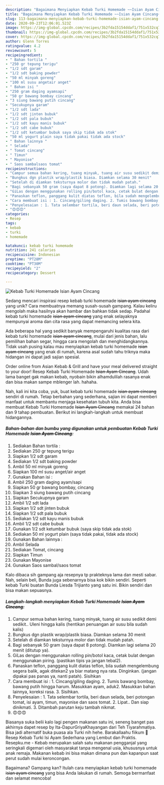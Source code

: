 ```yaml
---
description: "Bagaimana Menyiapkan Kebab Turki Homemade ~~Isian Ayam Cincang~~, Lezat Sekali"
title: "Bagaimana Menyiapkan Kebab Turki Homemade ~~Isian Ayam Cincang~~, Lezat Sekali"
slug: 113-bagaimana-menyiapkan-kebab-turki-homemade-isian-ayam-cincang-lezat-sekali
date: 2020-09-23T12:06:01.523Z
image: https://img-global.cpcdn.com/recipes/3b2fda15154ddaf1/751x532cq70/kebab-turki-homemade-isian-ayam-cincang-foto-resep-utama.jpg
thumbnail: https://img-global.cpcdn.com/recipes/3b2fda15154ddaf1/751x532cq70/kebab-turki-homemade-isian-ayam-cincang-foto-resep-utama.jpg
cover: https://img-global.cpcdn.com/recipes/3b2fda15154ddaf1/751x532cq70/kebab-turki-homemade-isian-ayam-cincang-foto-resep-utama.jpg
author: Glenn Torres
ratingvalue: 4.2
reviewcount: 5
recipeingredient:
- " Bahan tortila "
- "250 gr tepung terigu"
- "1/2 sdt garam"
- "1/2 sdt baking powder"
- "50 ml minyak goreng"
- "100 ml susu angetair anget"
- " Bahan isi "
- "250 gram daging ayamsapi"
- "50 gr bawang bombay cincang"
- "3 siung bawang putih cincang"
- "Secukupnya garam"
- "1/2 sdt lada"
- "1/2 sdt jinten bubuk"
- "1/2 sdt pala bubuk"
- "1/2 sdt kayu manis bubuk"
- "1/2 sdt cabe bubuk"
- "1/2 sdt ketumbar bubuk saya skip tidak ada stok"
- "50 ml yogurt plain saya tidak pakai tidak ada stock"
- " Bahan lainnya "
- " Selada"
- " Tomat cincang"
- " Timun"
- " Mayonise"
- " Saos sambalsaos tomat"
recipeinstructions:
- "Campur semua bahan kering, tuang minyak, tuang air susu sedikit demi sedikit.. Uleni hingga kalis (hentikan penuangan air susu bila sudah kalis)"
- "Bungkus dgn plastik wrap/plastik biasa. Diamkan selama 30 menit"
- "Setelah di diamkan teksturnya molor dan tidak mudah patah."
- "Bagi sebanyak 50 gram (saya dapat 8 potong). Diamkan lagi selama 20 menit (ditutup ya)."
- "GiLas dengan menggunakan rolling pin/botol kaca, cetak bulat dengan menggunakan piring. (pastikan tipis ya jangan tebal2)."
- "Panaskan teflon, panggang kulit diatas teflon, bila sudah mengelembung segera balik, agak ditekan2 ya biar matang nya rata. Dinginkan. (jangan dipakai pas panas ya, nanti patah). Sisihkan"
- "Cara membuat isi : 1. Cincang/giling daging. 2. Tumis bawang bombay, bawang putih hingga harum. Masukkan ayam, aduk2. Masukkan bahan lainnya, koreksi rasa. 3. Sisihkan."
- "Penyelesaian : 1. Tata selembar tortila, beri daun selada, beri potongan tomat, isi ayam, timun, mayonise dan saos tomat. 2. Lipat.. Dan siap dinikmati. 3. Ditambah parutan keju tambah nikmat."
- "😍😍😍"
categories:
- Resep
tags:
- kebab
- turki
- homemade

katakunci: kebab turki homemade 
nutrition: 241 calories
recipecuisine: Indonesian
preptime: "PT28M"
cooktime: "PT30M"
recipeyield: "2"
recipecategory: Dessert

---
```



![Kebab Turki Homemade ~~Isian Ayam Cincang~~](https://img-global.cpcdn.com/recipes/3b2fda15154ddaf1/751x532cq70/kebab-turki-homemade-isian-ayam-cincang-foto-resep-utama.jpg)

Sedang mencari inspirasi resep kebab turki homemade ~~isian ayam cincang~~ yang unik? Cara membuatnya memang susah-susah gampang. Kalau keliru mengolah maka hasilnya akan hambar dan bahkan tidak sedap. Padahal kebab turki homemade ~~isian ayam cincang~~ yang enak selayaknya mempunyai aroma dan cita rasa yang dapat memancing selera kita.

Ada beberapa hal yang sedikit banyak mempengaruhi kualitas rasa dari kebab turki homemade ~~isian ayam cincang~~, mulai dari jenis bahan, lalu pemilihan bahan segar, hingga cara mengolah dan menghidangkannya. Tidak usah pusing kalau mau menyiapkan kebab turki homemade ~~isian ayam cincang~~ yang enak di rumah, karena asal sudah tahu triknya maka hidangan ini dapat jadi sajian spesial.

Order online from Asian Kebab &amp; Grill and have your meal delivered straight to your door! Resep Kebab Turki Homemade ~~Isian Ayam Cincang~~. Udah lama banget gak makan kebab, nyobain bikin alhamdulilah rasanya enak dan bisa makan sampe mblenger lah. hahaha.


Nah, kali ini kita coba, yuk, buat kebab turki homemade ~~isian ayam cincang~~ sendiri di rumah. Tetap berbahan yang sederhana, sajian ini dapat memberi manfaat untuk membantu menjaga kesehatan tubuh kita. Anda bisa membuat Kebab Turki Homemade ~~Isian Ayam Cincang~~ memakai 24 bahan dan 9 tahap pembuatan. Berikut ini langkah-langkah untuk membuat hidangannya.

<!--inarticleads1-->

##### Bahan-bahan dan bumbu yang digunakan untuk pembuatan Kebab Turki Homemade ~~Isian Ayam Cincang~~:

1. Sediakan  Bahan tortila :
1. Sediakan 250 gr tepung terigu
1. Siapkan 1/2 sdt garam
1. Sediakan 1/2 sdt baking powder
1. Ambil 50 ml minyak goreng
1. Siapkan 100 ml susu anget/air anget
1. Gunakan  Bahan isi :
1. Ambil 250 gram daging ayam/sapi
1. Siapkan 50 gr bawang bombay, cincang
1. Siapkan 3 siung bawang putih cincang
1. Siapkan Secukupnya garam
1. Ambil 1/2 sdt lada
1. Siapkan 1/2 sdt jinten bubuk
1. Siapkan 1/2 sdt pala bubuk
1. Sediakan 1/2 sdt kayu manis bubuk
1. Ambil 1/2 sdt cabe bubuk
1. Gunakan 1/2 sdt ketumbar bubuk (saya skip tidak ada stok)
1. Sediakan 50 ml yogurt plain (saya tidak pakai, tidak ada stock)
1. Gunakan  Bahan lainnya :
1. Ambil  Selada
1. Sediakan  Tomat, cincang
1. Siapkan  Timun
1. Gunakan  Mayonise
1. Gunakan  Saos sambal/saos tomat


Kalo dibaca sih gampang aja resepnya tp prakteknya lama dan mesti sabar. Nah, selain beli, Bunda juga sebenarnya bisa kok bikin sendiri. Seperti kebab Turki buatan Bunda Liesda Trijianto yang satu ini. Bikin sendiri dan bisa makan sepuasnya. 

<!--inarticleads2-->

##### Langkah-langkah menyiapkan Kebab Turki Homemade ~~Isian Ayam Cincang~~:

1. Campur semua bahan kering, tuang minyak, tuang air susu sedikit demi sedikit.. Uleni hingga kalis (hentikan penuangan air susu bila sudah kalis)
1. Bungkus dgn plastik wrap/plastik biasa. Diamkan selama 30 menit
1. Setelah di diamkan teksturnya molor dan tidak mudah patah.
1. Bagi sebanyak 50 gram (saya dapat 8 potong). Diamkan lagi selama 20 menit (ditutup ya).
1. GiLas dengan menggunakan rolling pin/botol kaca, cetak bulat dengan menggunakan piring. (pastikan tipis ya jangan tebal2).
1. Panaskan teflon, panggang kulit diatas teflon, bila sudah mengelembung segera balik, agak ditekan2 ya biar matang nya rata. Dinginkan. (jangan dipakai pas panas ya, nanti patah). Sisihkan
1. Cara membuat isi : 1. Cincang/giling daging. 2. Tumis bawang bombay, bawang putih hingga harum. Masukkan ayam, aduk2. Masukkan bahan lainnya, koreksi rasa. 3. Sisihkan.
1. Penyelesaian : 1. Tata selembar tortila, beri daun selada, beri potongan tomat, isi ayam, timun, mayonise dan saos tomat. 2. Lipat.. Dan siap dinikmati. 3. Ditambah parutan keju tambah nikmat.
1. 😍😍😍


Biasanya suka belii kalo lagi pengen makanan satu ini, seneng banget pas akhirnya dapet resep by Ita-DapurGriyaKhayangan dari Teh Tiyarahmatiya. Bisa jadi alternatif buka puasa ala Turki nih hehe. Barakallaahu fiikum 💜 Resep Kebab Turki Isi Ayam Sederhana yang Lembut dan Praktis. Resepku.me - Kebab merupakan salah satu makanan pengganjal yang seringkali digemari oleh masyarakat tanpa mengenal usia, khususnya untuk anak remaja. Makanan kebab ini bisa makan dimana pun dan kapanpun saat perut sudah mulai keroncongan. 

Bagaimana? Gampang kan? Itulah cara menyiapkan kebab turki homemade ~~isian ayam cincang~~ yang bisa Anda lakukan di rumah. Semoga bermanfaat dan selamat mencoba!
